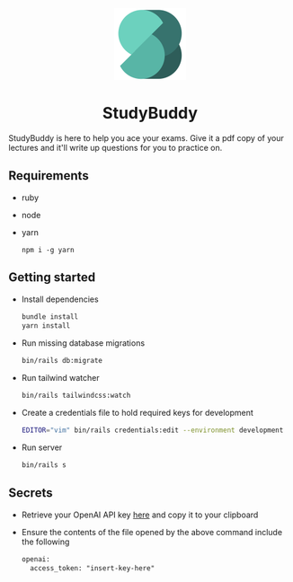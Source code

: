<p align="center">
  <img width="128" height="128" src="app/assets/images/logo.svg">
</p>
<h1 align="center">StudyBuddy</h1>

StudyBuddy is here to help you ace your exams. Give it a pdf copy of your lectures and it'll write up questions for you 
to practice on.

## Requirements

- ruby
- node
- yarn

  ```shell
  npm i -g yarn
  ```

## Getting started

* Install dependencies
  ```sh
  bundle install
  yarn install
  ```

* Run missing database migrations
  ```sh
  bin/rails db:migrate
  ```

* Run tailwind watcher
  ```sh
  bin/rails tailwindcss:watch
  ```

* Create a credentials file to hold required keys for development
  ```sh
  EDITOR="vim" bin/rails credentials:edit --environment development
  ```

* Run server
  ```sh
  bin/rails s
  ```

## Secrets

* Retrieve your OpenAI API key [here](https://beta.openai.com/account/api-keys) and copy it to your clipboard

* Ensure the contents of the file opened by the above command include the following
  ```
  openai:
    access_token: "insert-key-here"
  ```
